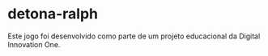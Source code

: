 # detona-ralph
Este jogo foi desenvolvido como parte de um projeto educacional da Digital Innovation One.
